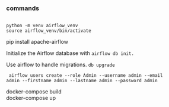 ### commands
<code>
python -m venv airflow_venv
source airflow_venv/bin/activate
</code>


pip install apache-airflow

Initialize the Airflow database with
<code>airflow db init. </code>

Use airflow  to handle migrations.
<code>db upgrade</code>

<code> airflow users  create --role Admin --username admin --email admin --firstname admin --lastname admin --password admin
</code>



docker-compose build  
docker-compose up  
